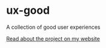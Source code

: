 # ux-good
A collection of good user experiences

<a href="https://silviamaggidesign.com/projects/ux-archive/">Read about the project on my website</a>
